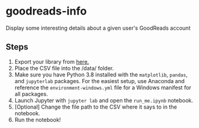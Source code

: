 # goodreads-info
Display some interesting details about a given user's GoodReads account

## Steps
1) Export your library from [here.](https://www.goodreads.com/review/import)
2) Place the CSV file into the /data/ folder.
3) Make sure you have Python 3.8 installed with the `matplotlib`, `pandas`, and `jupyterlab` packages. For the easiest setup, use Anaconda and reference the `environment-windows.yml` file for a Windows manifest for all packages.
4) Launch Jupyter with `jupyter lab` and open the `run_me.ipynb` notebook.
5) [Optional] Change the file path to the CSV where it says to in the notebook.
6) Run the notebook!
